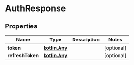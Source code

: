 # AuthResponse

## Properties
Name | Type | Description | Notes
------------ | ------------- | ------------- | -------------
**token** | [**kotlin.Any**](.md) |  |  [optional]
**refreshToken** | [**kotlin.Any**](.md) |  |  [optional]
